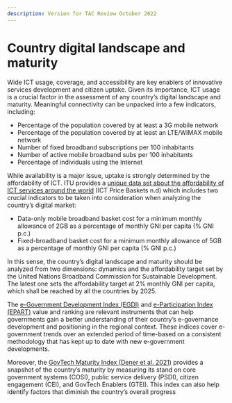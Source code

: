 ```yaml
---
description: Version for TAC Review October 2022
---
```


# Country digital landscape and maturity

Wide ICT usage, coverage, and accessibility are key enablers of innovative services development and citizen uptake. Given its importance, ICT usage is a crucial factor in the assessment of any country’s digital landscape and maturity. Meaningful connectivity can be unpacked into a few indicators, including:

* Percentage of the population covered by at least a 3G mobile network
* Percentage of the population covered by at least an LTE/WIMAX mobile network&#x20;
* Number of fixed broadband subscriptions per 100 inhabitants
* Number of active mobile broadband subs per 100 inhabitants&#x20;
* Percentage of individuals using the Internet&#x20;

While availability is a major issue, uptake is strongly determined by the affordability of ICT. ITU provides a [unique data set about the affordability of ICT services around the world](https://www.itu.int/en/ITU-D/Statistics/Dashboards/Pages/IPB.aspx) (ICT Price Baskets n.d) which includes two crucial indicators to be taken into consideration when analyzing the country’s digital market: &#x20;

* Data-only mobile broadband basket cost for a minimum monthly allowance of 2GB as a percentage of monthly GNI per capita (% GNI p.c.)&#x20;
* &#x20;Fixed-broadband basket cost for a minimum monthly allowance of 5GB as a percentage of monthly GNI per capita (% GNI p.c.)&#x20;

In this sense, the country’s digital landscape and maturity should be analyzed from two dimensions: dynamics and the affordability target set by the United Nations Broadband Commission for Sustainable Development. The latest one sets the affordability target at 2% monthly GNI per capita, which shall be reached by all the countries by 2025. &#x20;

The [e-Government Development Index (EGDI)](https://publicadministration.un.org/egovkb/en-us/About/Overview/-E-Government-Development-Index) and [e-Participation Index (EPART)](https://publicadministration.un.org/egovkb/en-us/About/Overview/E-Participation-Index) value and ranking are relevant instruments that can help governments gain a better understanding of their country’s e-governance development and positioning in the regional context. These indices cover e-government trends over an extended period of time-based on a consistent methodology that has kept up to date with new e-government developments.

Moreover, the [GovTech Maturity Index (Dener et al. 2021)](http://hdl.handle.net/10986/36233) provides a snapshot of the country’s maturity by measuring its stand on core government systems (COSI), public service delivery (PSDI), citizen engagement (CEI), and GovTech Enablers (GTEI). This index can also help identify factors that diminish the country’s overall progress

